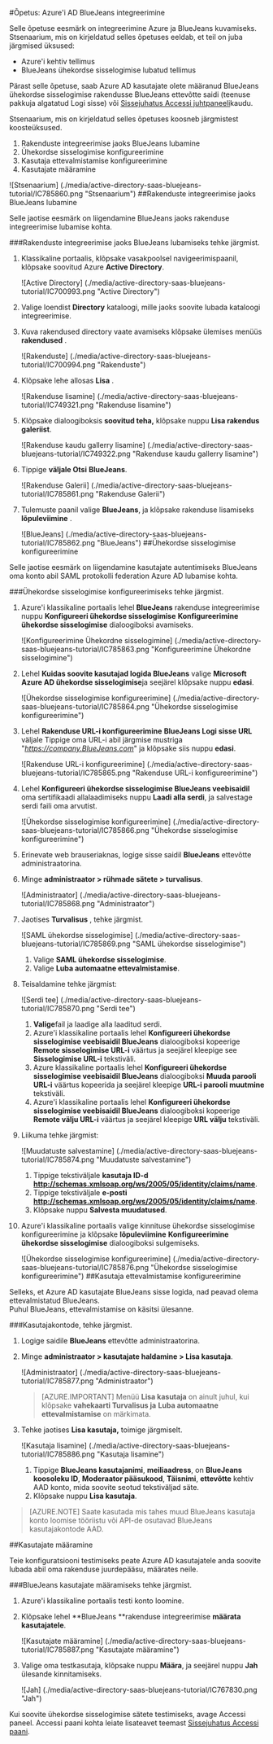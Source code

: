<properties 
    pageTitle="Õpetus: Azure'i Active Directory integreerimine BlueJeans | Microsoft Azure'i" 
    description="Saate teada, kuidas lubada ühekordse sisselogimise, automatiseeritud ettevalmistamise ja muud Azure Active Directory BlueJeans kasutamine!" 
    services="active-directory" 
    authors="jeevansd"  
    documentationCenter="na" 
    manager="femila"/>
<tags 
    ms.service="active-directory" 
    ms.devlang="na" 
    ms.topic="article" 
    ms.tgt_pltfrm="na" 
    ms.workload="identity" 
    ms.date="09/29/2016" 
    ms.author="jeedes" />

#<a name="tutorial-azure-ad-integration-with-bluejeans"></a>Õpetus: Azure'i AD BlueJeans integreerimine

Selle õpetuse eesmärk on integreerimine Azure ja BlueJeans kuvamiseks.  
Stsenaarium, mis on kirjeldatud selles õpetuses eeldab, et teil on juba järgmised üksused:

-   Azure'i kehtiv tellimus
-   BlueJeans ühekordse sisselogimise lubatud tellimus

Pärast selle õpetuse, saab Azure AD kasutajate olete määranud BlueJeans ühekordse sisselogimise rakendusse BlueJeans ettevõtte saidi (teenuse pakkuja algatatud Logi sisse) või [Sissejuhatus Accessi juhtpaneeli](active-directory-saas-access-panel-introduction.md)kaudu.

Stsenaarium, mis on kirjeldatud selles õpetuses koosneb järgmistest koosteüksused.

1.  Rakenduste integreerimise jaoks BlueJeans lubamine
2.  Ühekordse sisselogimise konfigureerimine
3.  Kasutaja ettevalmistamise konfigureerimine
4.  Kasutajate määramine

![Stsenaarium] (./media/active-directory-saas-bluejeans-tutorial/IC785860.png "Stsenaarium")
##<a name="enabling-the-application-integration-for-bluejeans"></a>Rakenduste integreerimise jaoks BlueJeans lubamine

Selle jaotise eesmärk on liigendamine BlueJeans jaoks rakenduse integreerimise lubamise kohta.

###<a name="to-enable-the-application-integration-for-bluejeans-perform-the-following-steps"></a>Rakenduste integreerimise jaoks BlueJeans lubamiseks tehke järgmist.

1.  Klassikaline portaalis, klõpsake vasakpoolsel navigeerimispaanil, klõpsake soovitud Azure **Active Directory**.

    ![Active Directory] (./media/active-directory-saas-bluejeans-tutorial/IC700993.png "Active Directory")

2.  Valige loendist **Directory** kataloogi, mille jaoks soovite lubada kataloogi integreerimise.

3.  Kuva rakendused directory vaate avamiseks klõpsake ülemises menüüs **rakendused** .

    ![Rakenduste] (./media/active-directory-saas-bluejeans-tutorial/IC700994.png "Rakenduste")

4.  Klõpsake lehe allosas **Lisa** .

    ![Rakenduse lisamine] (./media/active-directory-saas-bluejeans-tutorial/IC749321.png "Rakenduse lisamine")

5.  Klõpsake dialoogiboksis **soovitud teha,** klõpsake nuppu **Lisa rakendus galeriist**.

    ![Rakenduse kaudu gallerry lisamine] (./media/active-directory-saas-bluejeans-tutorial/IC749322.png "Rakenduse kaudu gallerry lisamine")

6.  Tippige **väljale Otsi** **BlueJeans**.

    ![Rakenduse Galerii] (./media/active-directory-saas-bluejeans-tutorial/IC785861.png "Rakenduse Galerii")

7.  Tulemuste paanil valige **BlueJeans**, ja klõpsake rakenduse lisamiseks **lõpuleviimine** .

    ![BlueJeans] (./media/active-directory-saas-bluejeans-tutorial/IC785862.png "BlueJeans")
##<a name="configuring-single-sign-on"></a>Ühekordse sisselogimise konfigureerimine

Selle jaotise eesmärk on liigendamine kasutajate autentimiseks BlueJeans oma konto abil SAML protokolli federation Azure AD lubamise kohta.

###<a name="to-configure-single-sign-on-perform-the-following-steps"></a>Ühekordse sisselogimise konfigureerimiseks tehke järgmist.

1.  Azure'i klassikaline portaalis lehel **BlueJeans** rakenduse integreerimise nuppu **Konfigureeri ühekordse sisselogimise** **Konfigureerimine ühekordse sisselogimise** dialoogiboksi avamiseks.

    ![Konfigureerimine Ühekordne sisselogimine] (./media/active-directory-saas-bluejeans-tutorial/IC785863.png "Konfigureerimine Ühekordne sisselogimine")

2.  Lehel **Kuidas soovite kasutajad logida BlueJeans** valige **Microsoft Azure AD ühekordse sisselogimise**ja seejärel klõpsake nuppu **edasi**.

    ![Ühekordse sisselogimise konfigureerimine] (./media/active-directory-saas-bluejeans-tutorial/IC785864.png "Ühekordse sisselogimise konfigureerimine")

3.  Lehel **Rakenduse URL-i konfigureerimine** **BlueJeans Logi sisse URL** väljale Tippige oma URL-i abil järgmise mustriga "*https://company.BlueJeans.com*" ja klõpsake siis nuppu **edasi**.

    ![Rakenduse URL-i konfigureerimine] (./media/active-directory-saas-bluejeans-tutorial/IC785865.png "Rakenduse URL-i konfigureerimine")

4.  Lehel **Konfigureeri ühekordse sisselogimise BlueJeans veebisaidil** oma sertifikaadi allalaadimiseks nuppu **Laadi alla serdi**, ja salvestage serdi faili oma arvutist.

    ![Ühekordse sisselogimise konfigureerimine] (./media/active-directory-saas-bluejeans-tutorial/IC785866.png "Ühekordse sisselogimise konfigureerimine")

5.  Erinevate web brauseriaknas, logige sisse saidil **BlueJeans** ettevõtte administraatorina.

6.  Minge **administraator \> rühmade sätete \> turvalisus**.

    ![Administraator] (./media/active-directory-saas-bluejeans-tutorial/IC785868.png "Administraator")

7.  Jaotises **Turvalisus** , tehke järgmist.

    ![SAML ühekordse sisselogimise] (./media/active-directory-saas-bluejeans-tutorial/IC785869.png "SAML ühekordse sisselogimise")

    1.  Valige **SAML ühekordse sisselogimise**.
    2.  Valige **Luba automaatne ettevalmistamise**.

8.  Teisaldamine tehke järgmist:

    ![Serdi tee] (./media/active-directory-saas-bluejeans-tutorial/IC785870.png "Serdi tee")

    1.  **Valige**fail ja laadige alla laaditud serdi.
    2.  Azure'i klassikaline portaalis lehel **Konfigureeri ühekordse sisselogimise veebisaidil BlueJeans** dialoogiboksi kopeerige **Remote sisselogimise URL-i** väärtus ja seejärel kleepige see **Sisselogimise URL-i** tekstiväli.
    3.  Azure klassikaline portaalis lehel **Konfigureeri ühekordse sisselogimise veebisaidil BlueJeans** dialoogiboksi **Muuda parooli URL-i** väärtus kopeerida ja seejärel kleepige **URL-i parooli muutmine** tekstiväli.
    4.  Azure'i klassikaline portaalis lehel **Konfigureeri ühekordse sisselogimise veebisaidil BlueJeans** dialoogiboksi kopeerige **Remote välju URL-i** väärtus ja seejärel kleepige **URL välju** tekstiväli.

9.  Liikuma tehke järgmist:

    ![Muudatuste salvestamine] (./media/active-directory-saas-bluejeans-tutorial/IC785874.png "Muudatuste salvestamine")

    1.  Tippige tekstiväljale **kasutaja ID-d** **http://schemas.xmlsoap.org/ws/2005/05/identity/claims/name**.
    2.  Tippige tekstiväljale **e-posti** **http://schemas.xmlsoap.org/ws/2005/05/identity/claims/name**.
    3.  Klõpsake nuppu **Salvesta muudatused**.

10. Azure'i klassikaline portaalis valige kinnituse ühekordse sisselogimise konfigureerimine ja klõpsake **lõpuleviimine** **Konfigureerimine ühekordse sisselogimise** dialoogiboksi sulgemiseks.

    ![Ühekordse sisselogimise konfigureerimine] (./media/active-directory-saas-bluejeans-tutorial/IC785876.png "Ühekordse sisselogimise konfigureerimine")
##<a name="configuring-user-provisioning"></a>Kasutaja ettevalmistamise konfigureerimine

Selleks, et Azure AD kasutajate BlueJeans sisse logida, nad peavad olema ettevalmistatud BlueJeans.  
Puhul BlueJeans, ettevalmistamise on käsitsi ülesanne.

###<a name="to-provision-a-user-accounts-perform-the-following-steps"></a>Kasutajakontode, tehke järgmist.

1.  Logige saidile **BlueJeans** ettevõtte administraatorina.

2.  Minge **administraator \> kasutajate haldamine \> Lisa kasutaja**.

    ![Administraator] (./media/active-directory-saas-bluejeans-tutorial/IC785877.png "Administraator")

    >[AZURE.IMPORTANT] Menüü **Lisa kasutaja** on ainult juhul, kui klõpsake **vahekaarti Turvalisus ja** **Luba automaatne ettevalmistamise** on märkimata.

3.  Tehke jaotises **Lisa kasutaja,** toimige järgmiselt.

    ![Kasutaja lisamine] (./media/active-directory-saas-bluejeans-tutorial/IC785886.png "Kasutaja lisamine")

    1.  Tippige **BlueJeans kasutajanimi**, **meiliaadress**, on **BlueJeans koosoleku ID**, **Moderaator pääsukood**, **Täisnimi**, **ettevõtte** kehtiv AAD konto, mida soovite seotud tekstiväljad säte.
    2.  Klõpsake nuppu **Lisa kasutaja**.

>[AZURE.NOTE] Saate kasutada mis tahes muud BlueJeans kasutaja konto loomise tööriistu või API-de osutavad BlueJeans kasutajakontode AAD.

##<a name="assigning-users"></a>Kasutajate määramine

Teie konfiguratsiooni testimiseks peate Azure AD kasutajatele anda soovite lubada abil oma rakenduse juurdepääsu, määrates neile.

###<a name="to-assign-users-to-bluejeans-perform-the-following-steps"></a>BlueJeans kasutajate määramiseks tehke järgmist.

1.  Azure'i klassikaline portaalis testi konto loomine.

2.  Klõpsake lehel **BlueJeans **rakenduse integreerimise **määrata kasutajatele**.

    ![Kasutajate määramine] (./media/active-directory-saas-bluejeans-tutorial/IC785887.png "Kasutajate määramine")

3.  Valige oma testkasutaja, klõpsake nuppu **Määra**, ja seejärel nuppu **Jah** ülesande kinnitamiseks.

    ![Jah] (./media/active-directory-saas-bluejeans-tutorial/IC767830.png "Jah")

Kui soovite ühekordse sisselogimise sätete testimiseks, avage Accessi paneel. Accessi paani kohta leiate lisateavet teemast [Sissejuhatus Accessi paani](active-directory-saas-access-panel-introduction.md).
